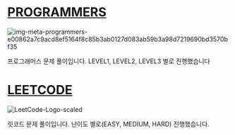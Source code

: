 
# [PROGRAMMERS](https://github.com/SGTYang/Algorithms/tree/main/Programmers)
![img-meta-programmers-e00862a7c9acd8ef5164f8c85b3ab0127d083ab59b3a98d7219690bd3570bf35](https://user-images.githubusercontent.com/42399580/125379290-36ab6300-e3cb-11eb-89fd-87ddce3037cb.png)

프로그래머스 문제 풀이입니다. LEVEL1, LEVEL2, LEVEL3 별로 진행했습니다


# [LEETCODE](https://github.com/SGTYang/Algorithms/tree/main/LeetCode)
![LeetCode-Logo-scaled](https://user-images.githubusercontent.com/42399580/126060158-f1d11a43-9de6-486b-b7b5-c2dac7578f7f.jpeg)

릿코드 문제 풀이입니다. 
난이도 별로(EASY, MEDIUM, HARD) 진행했습니다.
